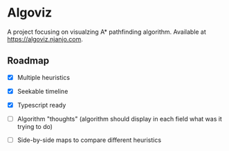# Algoviz
A project focusing on visualzing A* pathfinding algorithm. Available at https://algoviz.njanjo.com.

## Roadmap

- [x] Multiple heuristics

- [x] Seekable timeline

- [x] Typescript ready

- [ ] Algorithm "thoughts" (algorithm should display in each field what was it trying to do)

- [ ] Side-by-side maps to compare different heuristics
